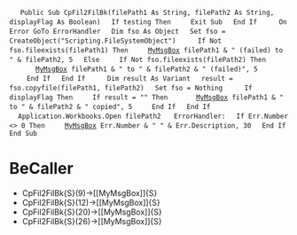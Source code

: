 &nbsp;&nbsp;&nbsp;&nbsp;
`Public Sub CpFil2FilBk(filePath1 As String, filePath2 As String, displayFlag As Boolean)`
&nbsp;&nbsp;&nbsp;&nbsp;`If testing Then`
&nbsp;&nbsp;&nbsp;&nbsp;&nbsp;&nbsp;&nbsp;&nbsp;`Exit Sub`
&nbsp;&nbsp;&nbsp;&nbsp;`End If`
&nbsp;&nbsp;&nbsp;&nbsp;
&nbsp;&nbsp;&nbsp;&nbsp;`On Error GoTo ErrorHandler`
&nbsp;&nbsp;&nbsp;&nbsp;`Dim fso As Object`
&nbsp;&nbsp;&nbsp;&nbsp;`Set fso = CreateObject("Scripting.FileSystemObject")`
&nbsp;&nbsp;&nbsp;&nbsp;
&nbsp;&nbsp;&nbsp;&nbsp;`If Not fso.fileexists(filePath1) Then`
&nbsp;&nbsp;&nbsp;&nbsp;&nbsp;&nbsp;&nbsp;&nbsp;[`MyMsgBox`](MyMsgBox)` filePath1 & " (failed) to " & filePath2, 5`
&nbsp;&nbsp;&nbsp;&nbsp;`Else`
&nbsp;&nbsp;&nbsp;&nbsp;&nbsp;&nbsp;&nbsp;&nbsp;`If Not fso.fileexists(filePath2) Then`
&nbsp;&nbsp;&nbsp;&nbsp;&nbsp;&nbsp;&nbsp;&nbsp;&nbsp;&nbsp;&nbsp;&nbsp;[`MyMsgBox`](MyMsgBox)` filePath1 & " to " & filePath2 & " (failed)", 5`
&nbsp;&nbsp;&nbsp;&nbsp;&nbsp;&nbsp;&nbsp;&nbsp;`End If`
&nbsp;&nbsp;&nbsp;&nbsp;`End If`
&nbsp;&nbsp;&nbsp;&nbsp;
&nbsp;&nbsp;&nbsp;&nbsp;`Dim result As Variant`
&nbsp;&nbsp;&nbsp;&nbsp;`result = fso.copyfile(filePath1, filePath2)`
&nbsp;&nbsp;&nbsp;&nbsp;`Set fso = Nothing`
&nbsp;&nbsp;&nbsp;&nbsp;
&nbsp;&nbsp;&nbsp;&nbsp;`If displayFlag Then`
&nbsp;&nbsp;&nbsp;&nbsp;&nbsp;&nbsp;&nbsp;&nbsp;`If result = "" Then`
&nbsp;&nbsp;&nbsp;&nbsp;&nbsp;&nbsp;&nbsp;&nbsp;&nbsp;&nbsp;&nbsp;&nbsp;[`MyMsgBox`](MyMsgBox)` filePath1 & " to " & filePath2 & " copied", 5`
&nbsp;&nbsp;&nbsp;&nbsp;&nbsp;&nbsp;&nbsp;&nbsp;`End If`
&nbsp;&nbsp;&nbsp;&nbsp;`End If`
&nbsp;&nbsp;&nbsp;&nbsp;`Application.Workbooks.Open filePath2`
&nbsp;&nbsp;&nbsp;&nbsp;
`ErrorHandler:`
&nbsp;&nbsp;&nbsp;&nbsp;`If Err.Number <> 0 Then`
&nbsp;&nbsp;&nbsp;&nbsp;&nbsp;&nbsp;&nbsp;&nbsp;[`MyMsgBox`](MyMsgBox)` Err.Number & " " & Err.Description, 30`
&nbsp;&nbsp;&nbsp;&nbsp;`End If`
`End Sub`


# BeCaller
- CpFil2FilBk{S}(9)->[[MyMsgBox]]{S}
- CpFil2FilBk{S}(12)->[[MyMsgBox]]{S}
- CpFil2FilBk{S}(20)->[[MyMsgBox]]{S}
- CpFil2FilBk{S}(26)->[[MyMsgBox]]{S}

